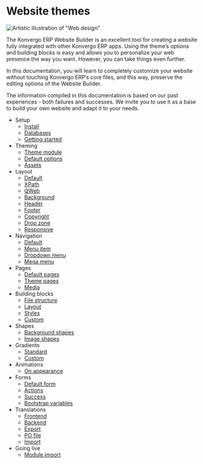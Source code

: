 # Website themes

![Artistic illustration of "Web design"](../../_images/web-design.png)

The Konvergo ERP Website Builder is an excellent tool for creating a website fully
integrated with other Konvergo ERP apps. Using the theme’s options and building blocks
is easy and allows you to personalize your web presence the way you want.
However, you can take things even further.

In this documentation, you will learn to completely customize your website
without touching Konvergo ERP’s core files, and this way, preserve the editing options
of the Website Builder.

The information compiled in this documentation is based on our past
experiences - both failures and successes. We invite you to use it as a base
to build your own website and adapt it to your needs.

  * Setup
    * [Install](website_themes/setup#install)
    * [Databases](website_themes/setup#databases)
    * [Getting started](website_themes/setup#getting-started)
  * Theming
    * [Theme module](website_themes/theming#theme-module)
    * [Default options](website_themes/theming#default-options)
    * [Assets](website_themes/theming#assets)
  * Layout
    * [Default](website_themes/layout#default)
    * [XPath](website_themes/layout#xpath)
    * [QWeb](website_themes/layout#qweb)
    * [Background](website_themes/layout#background)
    * [Header](website_themes/layout#header)
    * [Footer](website_themes/layout#footer)
    * [Copyright](website_themes/layout#copyright)
    * [Drop zone](website_themes/layout#drop-zone)
    * [Responsive](website_themes/layout#responsive)
  * Navigation
    * [Default](website_themes/navigation#default)
    * [Menu item](website_themes/navigation#menu-item)
    * [Dropdown menu](website_themes/navigation#dropdown-menu)
    * [Mega menu](website_themes/navigation#mega-menu)
  * Pages
    * [Default pages](website_themes/pages#default-pages)
    * [Theme pages](website_themes/pages#theme-pages)
    * [Media](website_themes/pages#media)
  * Building blocks
    * [File structure](website_themes/building_blocks#file-structure)
    * [Layout](website_themes/building_blocks#layout)
    * [Styles](website_themes/building_blocks#styles)
    * [Custom](website_themes/building_blocks#custom)
  * Shapes
    * [Background shapes](website_themes/shapes#background-shapes)
    * [Image shapes](website_themes/shapes#image-shapes)
  * Gradients
    * [Standard](website_themes/gradients#standard)
    * [Custom](website_themes/gradients#custom)
  * Animations
    * [On appearance](website_themes/animations#on-appearance)
  * Forms
    * [Default form](website_themes/forms#default-form)
    * [Actions](website_themes/forms#actions)
    * [Success](website_themes/forms#success)
    * [Bootstrap variables](website_themes/forms#bootstrap-variables)
  * Translations
    * [Frontend](website_themes/translations#frontend)
    * [Backend](website_themes/translations#backend)
    * [Export](website_themes/translations#export)
    * [PO file](website_themes/translations#po-file)
    * [Import](website_themes/translations#import)
  * Going live
    * [Module import](website_themes/going_live#module-import)

